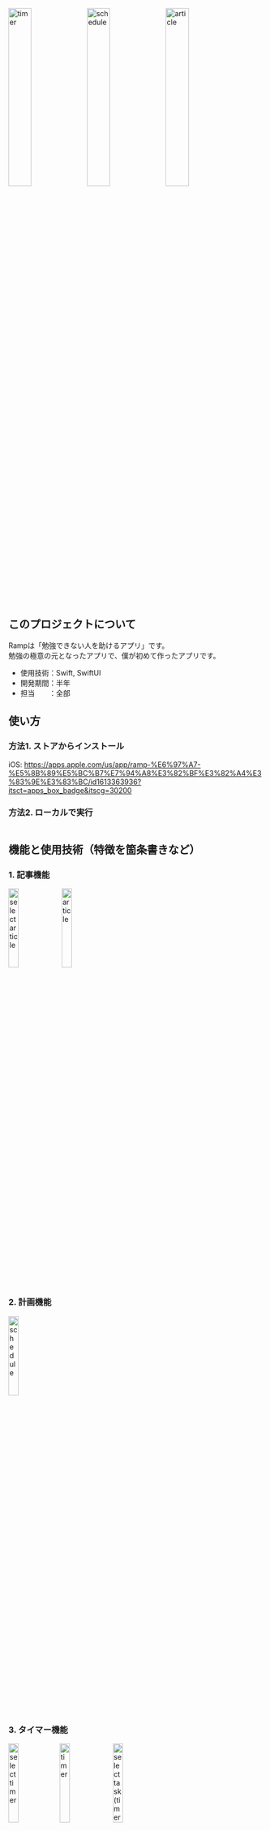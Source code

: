<img src="https://user-images.githubusercontent.com/81548811/229276904-bcb5e4b3-2495-415a-8d1c-d28aba08612e.png" alt="timer" width="30%"> <img src="https://user-images.githubusercontent.com/81548811/229277641-07c910c6-c7d3-43e1-93ce-4b0abb4c80c7.png" alt="schedule" width="30%"> <img src="https://user-images.githubusercontent.com/81548811/229277783-38e25df4-6354-4ace-b274-128d8dac6781.png" alt="article" width="30%">

## このプロジェクトについて
Rampは「勉強できない人を助けるアプリ」です。  
勉強の極意の元となったアプリで、僕が初めて作ったアプリです。
- 使用技術：Swift, SwiftUI
- 開発期間：半年  
- 担当　　：全部  

## 使い方
### 方法1. ストアからインストール  
iOS: https://apps.apple.com/us/app/ramp-%E6%97%A7-%E5%8B%89%E5%BC%B7%E7%94%A8%E3%82%BF%E3%82%A4%E3%83%9E%E3%83%BC/id1613363936?itsct=apps_box_badge&itscg=30200
### 方法2. ローカルで実行
```

```

## 機能と使用技術（特徴を箇条書きなど）
### 1. 記事機能
<img src="https://user-images.githubusercontent.com/81548811/229277777-865f33e2-a03d-4ca2-8dbe-15b01fa0bd52.png" alt="select article" width="20%">
<img src="https://user-images.githubusercontent.com/81548811/229277783-38e25df4-6354-4ace-b274-128d8dac6781.png" alt="article" width="20%">

### 2. 計画機能
<img src="https://user-images.githubusercontent.com/81548811/229277641-07c910c6-c7d3-43e1-93ce-4b0abb4c80c7.png" alt="schedule" width="20%">

### 3. タイマー機能
<img src="https://user-images.githubusercontent.com/81548811/229276895-56f5b1a3-8a9d-4801-9da7-eb97c8610744.png" alt="select timer" width="20%"><img src="https://user-images.githubusercontent.com/81548811/229276904-bcb5e4b3-2495-415a-8d1c-d28aba08612e.png" alt="timer" width="20%">
<img src="https://user-images.githubusercontent.com/81548811/229277700-b91a240e-fccf-4ad9-bcac-7f2f85e74175.png" alt="select task(timer)" width="20%">

### 4. 記録機能
<img src="https://user-images.githubusercontent.com/81548811/229277707-2eac05a6-3001-400e-a8ea-916ed2c9d21f.png" alt="record" width="20%">

## こだわりと苦労した点

## 今後のアップデート予定
